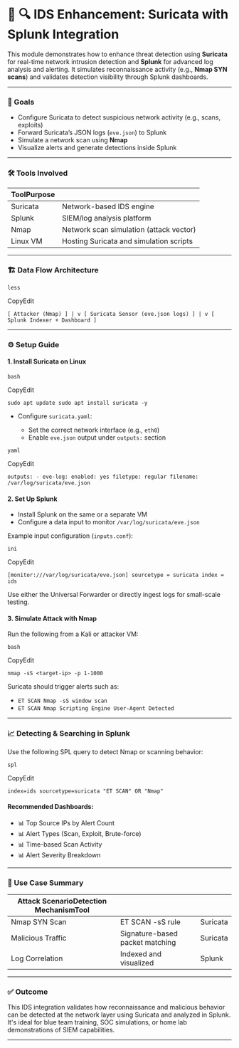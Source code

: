 # 🚨 🔍 IDS Enhancement: Suricata with Splunk Integration

This module demonstrates how to enhance threat detection using **Suricata** for real-time network intrusion detection and **Splunk** for advanced log analysis and alerting. It simulates reconnaissance activity (e.g., **Nmap SYN scans**) and validates detection visibility through Splunk dashboards.

---

### 🎯 Goals

* Configure Suricata to detect suspicious network activity (e.g., scans, exploits)
* Forward Suricata’s JSON logs (`eve.json`) to Splunk
* Simulate a network scan using **Nmap**
* Visualize alerts and generate detections inside Splunk

---

### 🛠️ Tools Involved

| ToolPurpose |                                         |
| ----------- | --------------------------------------- |
| Suricata    | Network-based IDS engine                |
| Splunk      | SIEM/log analysis platform              |
| Nmap        | Network scan simulation (attack vector) |
| Linux VM    | Hosting Suricata and simulation scripts |

---

### 🏗️ Data Flow Architecture

```
less
```

CopyEdit

`[ Attacker (Nmap) ] | v [ Suricata Sensor (eve.json logs) ] | v [ Splunk Indexer + Dashboard ]`

---

### ⚙️ Setup Guide

#### 1. Install Suricata on Linux

```
bash
```

CopyEdit

`sudo apt update sudo apt install suricata -y`

* Configure `suricata.yaml`:

  * Set the correct network interface (e.g., `eth0`)
  * Enable `eve.json` output under `outputs:` section

```
yaml
```

CopyEdit

`outputs: - eve-log: enabled: yes filetype: regular filename: /var/log/suricata/eve.json`

#### 2. Set Up Splunk

* Install Splunk on the same or a separate VM
* Configure a data input to monitor `/var/log/suricata/eve.json`

Example input configuration (`inputs.conf`):

```
ini
```

CopyEdit

`[monitor:///var/log/suricata/eve.json] sourcetype = suricata index = ids`

Use either the Universal Forwarder or directly ingest logs for small-scale testing.

#### 3. Simulate Attack with Nmap

Run the following from a Kali or attacker VM:

```
bash
```

CopyEdit

`nmap -sS <target-ip> -p 1-1000`

Suricata should trigger alerts such as:

* `ET SCAN Nmap -sS window scan`
* `ET SCAN Nmap Scripting Engine User-Agent Detected`

---

### 📈 Detecting & Searching in Splunk

Use the following SPL query to detect Nmap or scanning behavior:

```
spl
```

CopyEdit

`index=ids sourcetype=suricata "ET SCAN" OR "Nmap"`

#### Recommended Dashboards:

* 📊 Top Source IPs by Alert Count
* 📊 Alert Types (Scan, Exploit, Brute-force)
* 📊 Time-based Scan Activity
* 📊 Alert Severity Breakdown

---

### 🧪 Use Case Summary

| Attack ScenarioDetection MechanismTool |                                 |          |
| -------------------------------------- | ------------------------------- | -------- |
| Nmap SYN Scan                          | ET SCAN -sS rule                | Suricata |
| Malicious Traffic                      | Signature-based packet matching | Suricata |
| Log Correlation                        | Indexed and visualized          | Splunk   |

---

### ✅ Outcome

This IDS integration validates how reconnaissance and malicious behavior can be detected at the network layer using Suricata and analyzed in Splunk. It's ideal for blue team training, SOC simulations, or home lab demonstrations of SIEM capabilities.

---

&#x20;

